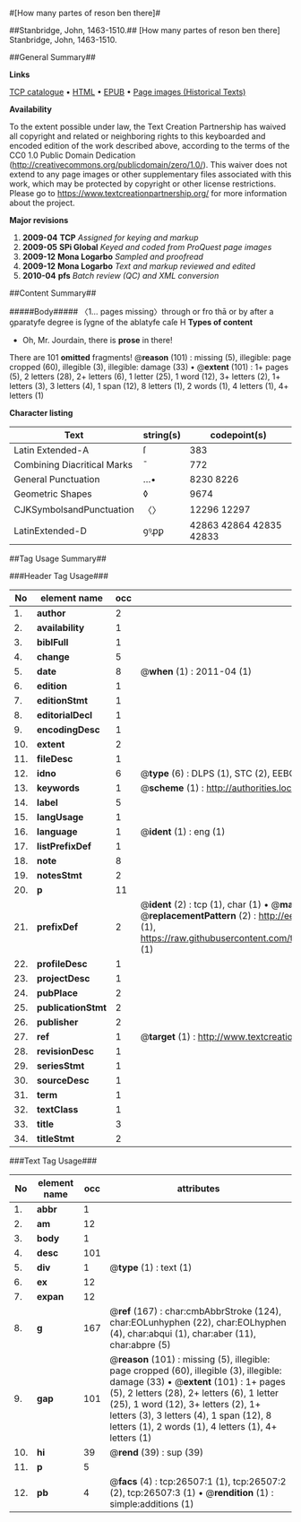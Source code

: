 #[How many partes of reson ben there]#

##Stanbridge, John, 1463-1510.##
[How many partes of reson ben there]
Stanbridge, John, 1463-1510.

##General Summary##

**Links**

[TCP catalogue](http://www.ota.ox.ac.uk/tcp/)  • 
[HTML](http://tei.it.ox.ac.uk/tcp/Texts-HTML/free/A12/A12859.html)  • 
[EPUB](http://tei.it.ox.ac.uk/tcp/Texts-EPUB/free/A12/A12859.epub) • 
[Page images (Historical Texts)](https://historicaltexts.jisc.ac.uk/eebo-23282635e)

**Availability**

To the extent possible under law, the Text Creation Partnership has waived all copyright and related or neighboring rights to this keyboarded and encoded edition of the work described above, according to the terms of the CC0 1.0 Public Domain Dedication (http://creativecommons.org/publicdomain/zero/1.0/). This waiver does not extend to any page images or other supplementary files associated with this work, which may be protected by copyright or other license restrictions. Please go to https://www.textcreationpartnership.org/ for more information about the project.

**Major revisions**

1. __2009-04__ __TCP__ *Assigned for keying and markup*
1. __2009-05__ __SPi Global__ *Keyed and coded from ProQuest page images*
1. __2009-12__ __Mona Logarbo__ *Sampled and proofread*
1. __2009-12__ __Mona Logarbo__ *Text and markup reviewed and edited*
1. __2010-04__ __pfs__ *Batch review (QC) and XML conversion*

##Content Summary##

#####Body#####
〈1… pages missing〉through or fro thā or by after a ꝯparatyfe degree is ſygne of the ablatyfe caſe H
**Types of content**

  * Oh, Mr. Jourdain, there is **prose** in there!

There are 101 **omitted** fragments! 
 @__reason__ (101) : missing (5), illegible: page cropped (60), illegible (3), illegible: damage (33)  •  @__extent__ (101) : 1+ pages (5), 2 letters (28), 2+ letters (6), 1 letter (25), 1 word (12), 3+ letters (2), 1+ letters (3), 3 letters (4), 1 span (12), 8 letters (1), 2 words (1), 4 letters (1), 4+ letters (1)

**Character listing**


|Text|string(s)|codepoint(s)|
|---|---|---|
|Latin Extended-A|ſ|383|
|Combining             Diacritical Marks|̄|772|
|General Punctuation|…•|8230 8226|
|Geometric Shapes|◊|9674|
|CJKSymbolsandPunctuation|〈〉|12296 12297|
|LatinExtended-D|ꝯꝰꝓꝑ|42863 42864 42835 42833|

##Tag Usage Summary##

###Header Tag Usage###

|No|element name|occ|attributes|
|---|---|---|---|
|1.|__author__|2||
|2.|__availability__|1||
|3.|__biblFull__|1||
|4.|__change__|5||
|5.|__date__|8| @__when__ (1) : 2011-04 (1)|
|6.|__edition__|1||
|7.|__editionStmt__|1||
|8.|__editorialDecl__|1||
|9.|__encodingDesc__|1||
|10.|__extent__|2||
|11.|__fileDesc__|1||
|12.|__idno__|6| @__type__ (6) : DLPS (1), STC (2), EEBO-CITATION (1), OCLC (1), VID (1)|
|13.|__keywords__|1| @__scheme__ (1) : http://authorities.loc.gov/ (1)|
|14.|__label__|5||
|15.|__langUsage__|1||
|16.|__language__|1| @__ident__ (1) : eng (1)|
|17.|__listPrefixDef__|1||
|18.|__note__|8||
|19.|__notesStmt__|2||
|20.|__p__|11||
|21.|__prefixDef__|2| @__ident__ (2) : tcp (1), char (1)  •  @__matchPattern__ (2) : ([0-9\-]+):([0-9IVX]+) (1), (.+) (1)  •  @__replacementPattern__ (2) : http://eebo.chadwyck.com/downloadtiff?vid=$1&page=$2 (1), https://raw.githubusercontent.com/textcreationpartnership/Texts/master/tcpchars.xml#$1 (1)|
|22.|__profileDesc__|1||
|23.|__projectDesc__|1||
|24.|__pubPlace__|2||
|25.|__publicationStmt__|2||
|26.|__publisher__|2||
|27.|__ref__|1| @__target__ (1) : http://www.textcreationpartnership.org/docs/. (1)|
|28.|__revisionDesc__|1||
|29.|__seriesStmt__|1||
|30.|__sourceDesc__|1||
|31.|__term__|1||
|32.|__textClass__|1||
|33.|__title__|3||
|34.|__titleStmt__|2||


###Text Tag Usage###

|No|element name|occ|attributes|
|---|---|---|---|
|1.|__abbr__|1||
|2.|__am__|12||
|3.|__body__|1||
|4.|__desc__|101||
|5.|__div__|1| @__type__ (1) : text (1)|
|6.|__ex__|12||
|7.|__expan__|12||
|8.|__g__|167| @__ref__ (167) : char:cmbAbbrStroke (124), char:EOLunhyphen (22), char:EOLhyphen (4), char:abqui (1), char:aber (11), char:abpre (5)|
|9.|__gap__|101| @__reason__ (101) : missing (5), illegible: page cropped (60), illegible (3), illegible: damage (33)  •  @__extent__ (101) : 1+ pages (5), 2 letters (28), 2+ letters (6), 1 letter (25), 1 word (12), 3+ letters (2), 1+ letters (3), 3 letters (4), 1 span (12), 8 letters (1), 2 words (1), 4 letters (1), 4+ letters (1)|
|10.|__hi__|39| @__rend__ (39) : sup (39)|
|11.|__p__|5||
|12.|__pb__|4| @__facs__ (4) : tcp:26507:1 (1), tcp:26507:2 (2), tcp:26507:3 (1)  •  @__rendition__ (1) : simple:additions (1)|
